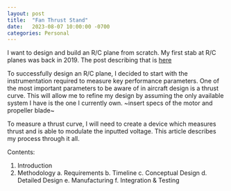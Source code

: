 ```yaml
---
layout: post
title:  "Fan Thrust Stand"
date:   2023-08-07 10:00:00 -0700
categories: Personal
---
```


I want to design and build an R/C plane from scratch. My first stab at R/C planes was back in 2019. The post describing that is [here](https://ram-senthil.github.io/personal/2019/12/15/rc-plane.html)


To successfully design an R/C plane, I decided to start with the instrumentation required to measure key performance parameters. One of the most important parameters to be aware of in aircraft design is a thrust curve. This will allow me to refine my design by assuming the only available system I have is the one I currently own. ~insert specs of the motor and propeller blade~

To measure a thrust curve, I will need to create a device which measures thrust and is able to modulate the inputted voltage. This article describes my process through it all.

Contents:

1. Introduction
2. Methodology
    a. Requirements
    b. Timeline
    c. Conceptual Design
    d. Detailed Design
    e. Manufacturing
    f. Integration & Testing



